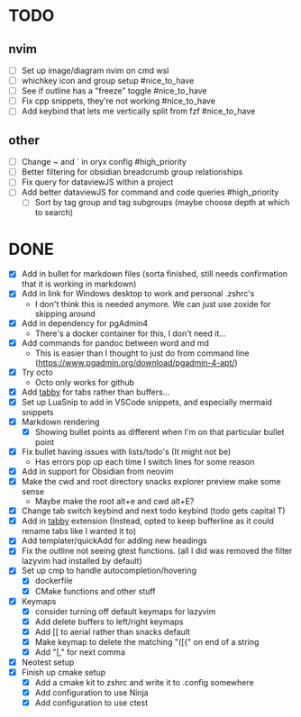 # TODO

## nvim

- [ ] Set up image/diagram nvim on cmd wsl
- [ ] whichkey icon and group setup #nice_to_have
- [ ] See if outline has a "freeze" toggle #nice_to_have
- [ ] Fix cpp snippets, they're not working #nice_to_have
- [ ] Add keybind that lets me vertically split from fzf #nice_to_have

## other

- [ ] Change ~ and \` in oryx config #high_priority
- [ ] Better filtering for obsidian breadcrumb group relationships
- [ ] Fix query for dataviewJS within a project
- [ ] Add better dataviewJS for command and code queries #high_priority
  - [ ] Sort by tag group and tag subgroups (maybe choose depth at which to search)

# DONE

- [x] Add in bullet for markdown files (sorta finished, still needs confirmation that it is working in markdown)
- [x] Add in link for Windows desktop to work and personal .zshrc's
  - I don't think this is needed anymore. We can just use zoxide for skipping around
- [x] Add in dependency for pgAdmin4
  - There's a docker container for this, I don't need it...
- [x] Add commands for pandoc between word and md
  - This is easier than I thought to just do from command line
    (<https://www.pgadmin.org/download/pgadmin-4-apt/>)
- [x] Try octo
  - Octo only works for github
- [x] Add [tabby](https://github.com/nanozuki/tabby.nvim) for tabs rather than buffers...
- [x] Set up LuaSnip to add in VSCode snippets, and especially mermaid snippets
- [x] Markdown rendering
  - [x] Showing bullet points as different when I'm on that particular bullet point
- [x] Fix bullet having issues with lists/todo's (It might not be)
  - Has errors pop up each time I switch lines for some reason
- [x] Add in support for Obsidian from neovim
- [x] Make the cwd and root directory snacks explorer preview make some sense
  - Maybe make the root alt+e and cwd alt+E?
- [x] Change tab switch keybind and next todo keybind (todo gets capital T)
- [x] Add in [tabby](https://github.com/nanozuki/tabby.nvim?tab=readme-ov-file) extension (Instead, opted to keep bufferline as it could rename tabs like I wanted it to)
- [x] Add templater/quickAdd for adding new headings
- [x] Fix the outline not seeing gtest functions. (all I did was removed the filter lazyvim had installed by default)
- [x] Set up cmp to handle autocompletion/hovering
  - [x] dockerfile
  - [x] CMake functions and other stuff
- [x] Keymaps
  - [x] consider turning off default keymaps for lazyvim
  - [x] Add delete buffers to left/right keymaps
  - [x] Add [[ to aerial rather than snacks default
  - [x] Make keymap to delete the matching "([{" on end of a string
  - [x] Add "[," for next comma
- [x] Neotest setup
- [x] Finish up cmake setup
  - [x] Add a cmake kit to zshrc and write it to .config somewhere
  - [x] Add configuration to use Ninja
  - [x] Add configuration to use ctest
